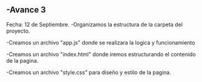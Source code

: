 -Avance 3
-
Fecha: 12 de Septiembre.
-Organizamos la estructura de la carpeta del proyecto.

-Creamos un archivo "app.js" donde se realizara la logica y funcionamiento

-Creamos un archivo "index.html" donde iremos estructurando el contenido de la pagina.

-Creamos un archivo "style.css"  para diseño y estilo de la pagina.


